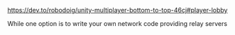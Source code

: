﻿https://dev.to/robodoig/unity-multiplayer-bottom-to-top-46cj#player-lobby

While one option is to write your own network code providing relay servers
